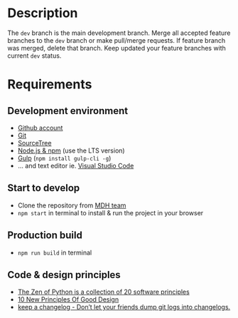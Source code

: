 # Description
The `dev` branch is the main development branch. Merge all accepted feature branches to the `dev` branch or make pull/merge requests. If feature branch was merged, delete that branch. Keep updated your feature branches with current `dev` status.

# Requirements
## Development environment
* [Github account](https://bitbucgithubket.org/)
* [Git](https://git-scm.com/downloads)
* [SourceTree](https://www.sourcetreeapp.com/)
* [Node.js & npm](https://nodejs.org/en/) (use the LTS version)
* [Gulp](http://gulpjs.com/) (`npm install gulp-cli -g`)
* ... and text editor ie. [Visual Studio Code](https://code.visualstudio.com/)

## Start to develop
* Clone the repository from [MDH team](https://bitbucket.org/DOPLNIT/DOPLNIT)
* `npm start` in terminal to install & run the project in your browser

## Production build
* `npm run build` in terminal

## Code & design principles
* [The Zen of Python is a collection of 20 software principles](https://en.wikipedia.org/wiki/Zen_of_Python)
* [10 New Principles Of Good Design](https://www.fastcodesign.com/90154519/10-new-principles-of-good-design)
* [keep a changelog - Don’t let your friends dump git logs into changelogs.](https://keepachangelog.com/en/1.0.0/)
